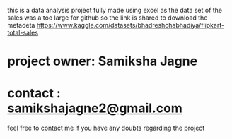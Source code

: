 this is a data analysis project fully made using excel 
as the data set of the sales was a too large for github so the link is shared to download the metadeta
https://www.kaggle.com/datasets/bhadreshchabhadiya/flipkart-total-sales
# project owner: Samiksha Jagne 
# contact : samikshajagne2@gmail.com
feel free to contact me if you have any doubts regarding the project
